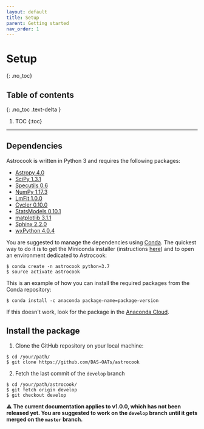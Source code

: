 ```yaml
---
layout: default
title: Setup
parent: Getting started
nav_order: 1
---
```


# Setup
{: .no_toc}

## Table of contents
{: .no_toc .text-delta }

1. TOC
{:toc}
---

## Dependencies

Astrocook is written in Python 3 and requires the following packages:

* [Astropy 4.0](http://www.astropy.org)
* [SciPy 1.3.1](https://www.scipy.org)
* [Specutils 0.6](http://specutils.readthedocs.io/en/latest/)
* [NumPy 1.17.3](http://www.numpy.org)
* [LmFit 1.0.0](https://lmfit.github.io/lmfit-py/)
* [Cycler 0.10.0](https://pypi.python.org/pypi/Cycler)
* [StatsModels 0.10.1](http://www.statsmodels.org/stable/index.html)
* [matplotlib 3.1.1](https://matplotlib.org)
* [Sphinx 2.2.0](http://www.sphinx-doc.org/en/master/)
* [wxPython 4.0.4](https://wxpython.org/)

You are suggested to manage the dependencies using [Conda](https://docs.conda.io/projects/conda/en/latest/).
The quickest way to do it is to get the Miniconda installer (instructions [here](https://docs.conda.io/en/latest/miniconda.html)) and to open an environment dedicated to Astrocook:
```
$ conda create -n astrocook python=3.7
$ source activate astrocook
```

This is an example of how you can install the required packages from the Conda repository:  
```
$ conda install -c anaconda package-name=package-version
```
If this doesn't work, look for the package in the [Anaconda Cloud](https://anaconda.org/).


## Install the package

1. Clone the GitHub repository on your local machine:
```
$ cd /your/path/
$ git clone https://github.com/DAS-OATs/astrocook
```
2. Fetch the last commit of the `develop` branch
```
$ cd /your/path/astrocook/
$ git fetch origin develop
$ git checkout develop
```

⚠️ **The current documentation applies to v1.0.0, which has not been released yet. You are suggested to work on the `develop` branch until it gets merged on the `master` branch.**

